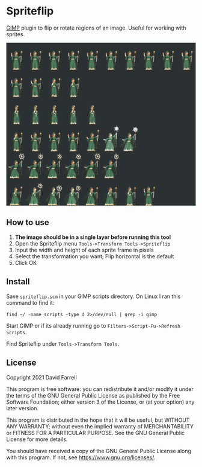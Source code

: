 Spriteflip
==========
[GIMP](https://www.gimp.org/) plugin to flip or rotate regions of an image.
Useful for working with sprites.

![](spriteflip.gif)


How to use
----------
1. **The image should be in a single layer before running this tool**
2. Open the Spriteflip menu `Tools->Transform Tools->Spriteflip`
3. Input the width and height of each sprite frame in pixels
4. Select the transformation you want; Flip horizontal is the default
5. Click OK

Install
-------
Save `spriteflip.scm` in your GIMP scripts directory. On Linux I ran this command to find it:

    find ~/ -name scripts -type d 2>/dev/null | grep -i gimp

Start GIMP or if its already running go to `Filters->Script-Fu->Refresh Scripts`.

Find Spriteflip under `Tools->Transform Tools`.

License
-------
Copyright 2021 David Farrell

This program is free software: you can redistribute it and/or modify
it under the terms of the GNU General Public License as published by
the Free Software Foundation; either version 3 of the License, or
(at your option) any later version.

This program is distributed in the hope that it will be useful,
but WITHOUT ANY WARRANTY; without even the implied warranty of
MERCHANTABILITY or FITNESS FOR A PARTICULAR PURPOSE.  See the
GNU General Public License for more details.

You should have received a copy of the GNU General Public License
along with this program.  If not, see <https://www.gnu.org/licenses/>.
